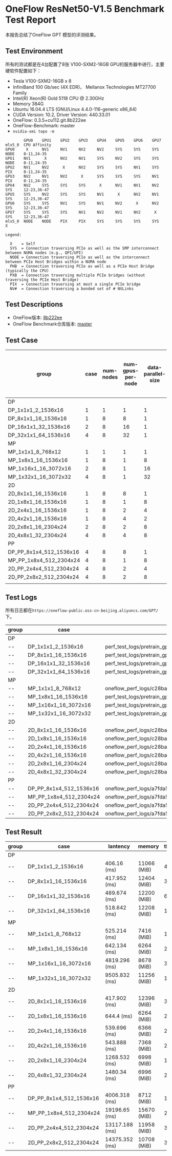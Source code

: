 # OneFlow ResNet50-V1.5 Benchmark Test Report

本报告总结了OneFlow GPT 模型的评测结果。

## Test Environment

所有的测试都是在4台配置了8张 V100-SXM2-16GB GPU的服务器中进行，主要硬软件配置如下：

- Tesla V100-SXM2-16GB x 8
- InfiniBand 100 Gb/sec (4X EDR)， Mellanox Technologies MT27700 Family
- Intel(R) Xeon(R) Gold 5118 CPU @ 2.30GHz
- Memory 384G
- Ubuntu 16.04.4 LTS (GNU/Linux 4.4.0-116-generic x86_64)
- CUDA Version: 10.2, Driver Version: 440.33.01
- OneFlow: 0.3.5+cu112.git.8b222ee
- OneFlow-Benchmark: master
- `nvidia-smi topo -m`

```
        GPU0    GPU1    GPU2    GPU3    GPU4    GPU5    GPU6    GPU7    mlx5_0  CPU Affinity
GPU0     X      NV1     NV1     NV2     NV2     SYS     SYS     SYS     NODE    0-11,24-35
GPU1    NV1      X      NV2     NV1     SYS     NV2     SYS     SYS     NODE    0-11,24-35
GPU2    NV1     NV2      X      NV2     SYS     SYS     NV1     SYS     PIX     0-11,24-35
GPU3    NV2     NV1     NV2      X      SYS     SYS     SYS     NV1     PIX     0-11,24-35
GPU4    NV2     SYS     SYS     SYS      X      NV1     NV1     NV2     SYS     12-23,36-47
GPU5    SYS     NV2     SYS     SYS     NV1      X      NV2     NV1     SYS     12-23,36-47
GPU6    SYS     SYS     NV1     SYS     NV1     NV2      X      NV2     SYS     12-23,36-47
GPU7    SYS     SYS     SYS     NV1     NV2     NV1     NV2      X      SYS     12-23,36-47
mlx5_0  NODE    NODE    PIX     PIX     SYS     SYS     SYS     SYS      X

Legend:

  X    = Self
  SYS  = Connection traversing PCIe as well as the SMP interconnect between NUMA nodes (e.g., QPI/UPI)
  NODE = Connection traversing PCIe as well as the interconnect between PCIe Host Bridges within a NUMA node
  PHB  = Connection traversing PCIe as well as a PCIe Host Bridge (typically the CPU)
  PXB  = Connection traversing multiple PCIe bridges (without traversing the PCIe Host Bridge)
  PIX  = Connection traversing at most a single PCIe bridge
  NV#  = Connection traversing a bonded set of # NVLinks

```

## Test Descriptions

- OneFlow版本: [8b222ee](https://github.com/Oneflow-Inc/oneflow/commit/8b222eed25384007e3689913414ab3b1c97a06ea)
- OneFlow Benchmark仓库版本: [master](https://github.com/Oneflow-Inc/OneFlow-Benchmark)

## Test Case

group | case | num-nodes | num-gpus-per-node | data-parallel-size | tensor-model-parallel-size | pipeline-model-parallel-size | micro-batch-size | micro-batch-size-times-data-parallel-size | num-accumulation-steps | global-batch-size | hidden-size | num-attention-heads | num-layers
-- | -- | -- | -- | -- | -- | -- | -- | -- | -- | -- | -- | -- | --
DP |  |  |  |  |  |  |  |  |  |  |  |  | 
 | DP_1x1x1_2_1536x16 | 1 | 1 | 1 | 1 | 1 | 2 | 2 | 1 | 2 | 1536 | 16 | 16
 | DP_8x1x1_16_1536x16 | 1 | 8 | 8 | 1 | 1 | 2 | 16 | 1 | 16 | 1536 | 16 | 16
 | DP_16x1x1_32_1536x16 | 2 | 8 | 16 | 1 | 1 | 2 | 32 | 1 | 32 | 1536 | 16 | 16
 | DP_32x1x1_64_1536x16 | 4 | 8 | 32 | 1 | 1 | 2 | 64 | 1 | 64 | 1536 | 16 | 16
MP |  |  |  |  |  |  |  |  |  |  |  |  | 
 | MP_1x1x1_8_768x12 | 1 | 1 | 1 | 1 | 1 | 8 | 8 | 1 | 8 | 768 | 12 | 12
 | MP_1x8x1_16_1536x16 | 1 | 8 | 1 | 8 | 1 | 16 | 16 | 1 | 16 | 1536 | 16 | 16
 | MP_1x16x1_16_3072x16 | 2 | 8 | 1 | 16 | 1 | 16 | 16 | 1 | 16 | 3072 | 32 | 16
 | MP_1x32x1_16_3072x32 | 4 | 8 | 1 | 32 | 1 | 16 | 16 | 1 | 16 | 3072 | 32 | 32
2D |  |  |  |  |  |  |  |  |  |  |  |  | 
 | 2D_8x1x1_16_1536x16 | 1 | 8 | 8 | 1 | 1 | 2 | 16 | 1 | 16 | 1536 | 16 | 16
 | 2D_1x8x1_16_1536x16 | 1 | 8 | 1 | 8 | 1 | 16 | 16 | 1 | 16 | 1536 | 16 | 16
 | 2D_2x4x1_16_1536x16 | 1 | 8 | 2 | 4 | 1 | 8 | 16 | 1 | 16 | 1536 | 16 | 16
 | 2D_4x2x1_16_1536x16 | 1 | 8 | 4 | 2 | 1 | 4 | 16 | 1 | 16 | 1536 | 16 | 16
 | 2D_2x8x1_16_2304x24 | 2 | 8 | 2 | 8 | 1 | 8 | 16 | 1 | 16 | 2304 | 24 | 24
 | 2D_4x8x1_32_2304x24 | 4 | 8 | 4 | 8 | 1 | 8 | 32 | 1 | 32 | 2304 | 24 | 24
PP |  |  |  |  |  |  |  |  |  |  |  |  | 
 | DP_PP_8x1x4_512_1536x16 | 4 | 8 | 8 | 1 | 4 | 2 | 16 | 32 | 512 | 1536 | 16 | 16
 | MP_PP_1x8x4_512_2304x24 | 4 | 8 | 1 | 8 | 4 | 16 | 16 | 32 | 512 | 2304 | 24 | 24
 | 2D_PP_2x4x4_512_2304x24 | 4 | 8 | 2 | 4 | 4 | 8 | 16 | 32 | 512 | 2304 | 24 | 24
 | 2D_PP_2x8x2_512_2304x24 | 4 | 8 | 2 | 8 | 2 | 8 | 16 | 32 | 512 | 2304 | 24 | 24
 |  |  |  |  |  |  |  |  |  |  |  |  | 

## Test Logs
  所有日志都在`https://oneflow-public.oss-cn-beijing.aliyuncs.com/GPT/`下。 

group  |  case  |  oneflow_logs
--  |  --  |  --
DP  |    |  
  --  |  DP_1x1x1_2_1536x16  |  perf_test_logs/pretrain_gpt_1n1d_dp1_mp1_pp1_mbz2_gbz2_s2048_l16_h1536_nh16.log
  --  |  DP_8x1x1_16_1536x16  |  perf_test_logs/pretrain_gpt_1n8d_dp8_mp1_pp1_mbz2_gbz16_s2048_l16_h1536_nh16.log
  --  |  DP_16x1x1_32_1536x16  |  perf_test_logs/pretrain_gpt_2n8d_dp16_mp1_pp1_mbz2_gbz32_s2048_l16_h1536_nh16.log
  --  |  DP_32x1x1_64_1536x16  |  perf_test_logs/pretrain_gpt_4n8d_dp32_mp1_pp1_mbz2_gbz64_s2048_l16_h1536_nh16.log
MP  |    |  
 --   |  MP_1x1x1_8_768x12  |  oneflow_perf_logs/c28baca/pretrain_gpt_1n1d_dp1_mp1_pp1_mbz8_gbz8_s2048_l12_h768_nh12.log
 --   |  MP_1x8x1_16_1536x16  |  perf_test_logs/pretrain_gpt_1n8d_dp1_mp8_pp1_mbz16_gbz16_s2048_l16_h1536_nh16.log
 --   |  MP_1x16x1_16_3072x16  |  perf_test_logs/pretrain_gpt_2n8d_dp1_mp16_pp1_mbz16_gbz16_s2048_l16_h3072_nh32.log
 --   |  MP_1x32x1_16_3072x32  |  perf_test_logs/pretrain_gpt_4n8d_dp1_mp32_pp1_mbz16_gbz16_s2048_l32_h3072_nh32.log
2D  |    |  
 --   |  2D_8x1x1_16_1536x16  |  oneflow_perf_logs/c28baca/pretrain_gpt_1n8d_dp8_mp1_pp1_mbz2_gbz16_s2048_l16_h1536_nh16.log
 --   |  2D_1x8x1_16_1536x16  |  oneflow_perf_logs/c28baca/pretrain_gpt_1n8d_dp1_mp8_pp1_mbz16_gbz16_s2048_l16_h1536_nh16.log
 --   |  2D_2x4x1_16_1536x16  |  oneflow_perf_logs/c28baca/pretrain_gpt_1n8d_dp2_mp4_pp1_mbz8_gbz16_s2048_l16_h1536_nh16.log
 --   |  2D_4x2x1_16_1536x16  |  oneflow_perf_logs/c28baca/pretrain_gpt_1n8d_dp4_mp2_pp1_mbz4_gbz16_s2048_l16_h1536_nh16.log
 --   |  2D_2x8x1_16_2304x24  |  oneflow_perf_logs/c28baca/pretrain_gpt_2n8d_dp2_mp8_pp1_mbz8_gbz16_s2048_l24_h2304_nh24.log
 --   |  2D_4x8x1_32_2304x24  |  oneflow_perf_logs/c28baca/pretrain_gpt_4n8d_dp4_mp8_pp1_mbz8_gbz32_s2048_l24_h2304_nh24.log
PP  |    |  
 --   |  DP_PP_8x1x4_512_1536x16  |  oneflow_perf_logs/a7fda55/pretrain_gpt_4n8d_dp8_mp1_pp4_mbz2_gbz512_s2048_l16_h1536_nh16.log
 --   |  MP_PP_1x8x4_512_2304x24  |  oneflow_perf_logs/a7fda55/pretrain_gpt_4n8d_dp1_mp8_pp4_mbz16_gbz512_s2048_l24_h2304_nh24.log
 --   |  2D_PP_2x4x4_512_2304x24  |  oneflow_perf_logs/a7fda55/pretrain_gpt_4n8d_dp2_mp4_pp4_mbz8_gbz512_s2048_l24_h2304_nh24.log
 --   |  2D_PP_2x8x2_512_2304x24  |  oneflow_perf_logs/a7fda55/pretrain_gpt_4n8d_dp2_mp8_pp2_mbz8_gbz512_s2048_l24_h2304_nh24.log


## Test Result

group  |  case  |  lantency  |  memory  |  throuthput(sample/sec)
--  |  --  |  --  | --  |  -- 
DP  |    |    |    |  
 --   |  DP_1x1x1_2_1536x16  |  406.16 (ms)  |  11066 (MiB)  |  4.92
 --   |  DP_8x1x1_16_1536x16  |  417.952 (ms)  |  12404 (MiB)  |  38.28
 --   |  DP_16x1x1_32_1536x16  |  489.674 (ms)  |  12200 (MiB)  |  65.35
 --   |  DP_32x1x1_64_1536x16  |  518.642 (ms)  |  12208 (MiB)  |  123.4
MP  |    |    |    |  
 --   |  MP_1x1x1_8_768x12  |  525.214 (ms)  |  7416 (MiB)  |  15.23
 --   |  MP_1x8x1_16_1536x16  |  642.134 (ms)  |  6264 (MiB)  |  24.92
 --   |  MP_1x16x1_16_3072x16  |  4819.296 (ms)  |  8678 (MiB)  |  3.32
 --   |  MP_1x32x1_16_3072x32  |  9505.832 (ms)  |  11256 (MiB)  |  1.68
2D  |    |    |    |  
 --   |  2D_8x1x1_16_1536x16  |  417.902 (ms)  |  12396 (MiB)  |  38.29
 --   |  2D_1x8x1_16_1536x16  |  644.4 (ms)  |  6264 (MiB)  |  24.83
 --   |  2D_2x4x1_16_1536x16  |  539.696 (ms)  |  6366 (MiB)  |  29.65
 --   |  2D_4x2x1_16_1536x16  |  543.888 (ms)  |  7368 (MiB)  |  29.42
 --   |  2D_2x8x1_16_2304x24  |  1268.532 (ms)  |  6998 (MiB)  |  12.61
 --   |  2D_4x8x1_32_2304x24  |  1480.34 (ms)  |  6996 (MiB)  |  21.62
PP  |    |    |    |  
 -- |  DP_PP_8x1x4_512_1536x16  |  4006.318 (ms)  |  8712 (MiB)  |  127.8
 -- |  MP_PP_1x8x4_512_2304x24  |  19196.65 (ms)  |  15670 (MiB)  |  26.67
 -- |  2D_PP_2x4x4_512_2304x24  |  13117.188 (ms)  |  11958 (MiB)  |  39.03
 -- |  2D_PP_2x8x2_512_2304x24  |  14375.352 (ms)  |  10708 (MiB)  |  35.62
